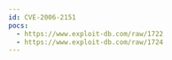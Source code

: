```yaml
---
id: CVE-2006-2151
pocs:
  - https://www.exploit-db.com/raw/1722
  - https://www.exploit-db.com/raw/1724
---
```

